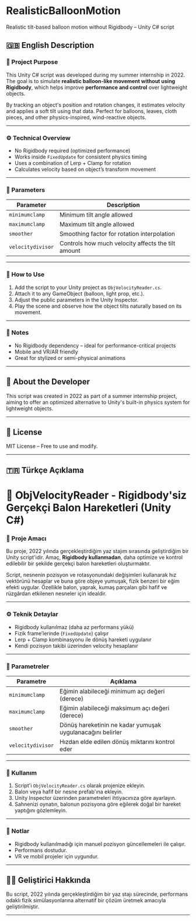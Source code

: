 # RealisticBalloonMotion
Realistic tilt-based balloon motion without Rigidbody – Unity C# script

## 🇬🇧 English Description

### 📌 Project Purpose

This Unity C# script was developed during my summer internship in 2022. The goal is to simulate **realistic balloon-like movement without using Rigidbody**, which helps improve **performance and control** over lightweight objects.

By tracking an object's position and rotation changes, it estimates velocity and applies a soft tilt using that data. Perfect for balloons, leaves, cloth pieces, and other physics-inspired, wind-reactive objects.

---

### ⚙️ Technical Overview

- No Rigidbody required (optimized performance)
- Works inside `FixedUpdate` for consistent physics timing
- Uses a combination of Lerp + Clamp for rotation
- Calculates velocity based on object’s transform movement

---

### 🔧 Parameters

| Parameter         | Description |
|------------------|-------------|
| `minimumclamp`   | Minimum tilt angle allowed |
| `maximumclamp`   | Maximum tilt angle allowed |
| `smoother`       | Smoothing factor for rotation interpolation |
| `velocitydivisor`| Controls how much velocity affects the tilt amount |

---

### 🧪 How to Use

1. Add the script to your Unity project as `ObjVelocityReader.cs`.
2. Attach it to any GameObject (balloon, light prop, etc.).
3. Adjust the public parameters in the Unity Inspector.
4. Play the scene and observe how the object tilts naturally based on its movement.

---

### 🧠 Notes

- No Rigidbody dependency – ideal for performance-critical projects
- Mobile and VR/AR friendly
- Great for stylized or semi-physical animations

---

## 👤 About the Developer

This script was created in 2022 as part of a summer internship project, aiming to offer an optimized alternative to Unity's built-in physics system for lightweight objects.

---

## 📄 License

MIT License – Free to use and modify.

---

## 🇹🇷 Türkçe Açıklama

# 🎈 ObjVelocityReader - Rigidbody'siz Gerçekçi Balon Hareketleri (Unity C#)

### 📌 Proje Amacı

Bu proje, 2022 yılında gerçekleştirdiğim yaz stajım sırasında geliştirdiğim bir Unity script'idir. Amaç, **Rigidbody kullanmadan**, daha optimize ve kontrol edilebilir bir şekilde gerçekçi balon hareketleri oluşturmaktır.

Script, nesnenin pozisyon ve rotasyonundaki değişimleri kullanarak hız vektörünü hesaplar ve buna göre objeye yumuşak, fizik benzeri bir eğim efekti uygular. Özellikle balon, yaprak, kumaş parçaları gibi hafif ve rüzgârdan etkilenen nesneler için idealdir.

---

### ⚙️ Teknik Detaylar

- Rigidbody kullanılmaz (daha az performans yükü)
- Fizik frame’lerinde (`FixedUpdate`) çalışır
- Lerp + Clamp kombinasyonu ile dönüş hareketi uygulanır
- Kendi pozisyon takibi üzerinden velocity hesaplanır

---

### 🔧 Parametreler

| Parametre        | Açıklama |
|------------------|----------|
| `minimumclamp`   | Eğimin alabileceği minimum açı değeri (derece) |
| `maximumclamp`   | Eğimin alabileceği maksimum açı değeri (derece) |
| `smoother`       | Dönüş hareketinin ne kadar yumuşak uygulanacağını belirler |
| `velocitydivisor`| Hızdan elde edilen dönüş miktarını kontrol eder |

---

### 🧪 Kullanım

1. Script'i `ObjVelocityReader.cs` olarak projenize ekleyin.
2. Balon veya hafif bir nesne prefab'ına ekleyin.
3. Unity Inspector üzerinden parametreleri ihtiyacınıza göre ayarlayın.
4. Sahnenizi oynatın, balonun pozisyona göre eğilerek doğal bir hareket yaptığını gözlemleyin.

---

### 🧠 Notlar

- Rigidbody kullanılmadığı için manuel pozisyon güncellemeleri ile çalışır.
- Performans dostudur.
- VR ve mobil projeler için uygundur.

---

## 🧑‍💻 Geliştirici Hakkında

Bu script, 2022 yılında gerçekleştirdiğim bir yaz stajı sürecinde, performans odaklı fizik simülasyonlarına alternatif bir çözüm üretmek amacıyla geliştirilmiştir.

---

